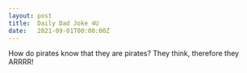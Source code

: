 ```yaml
---
layout: post
title:  Daily Dad Joke 4U
date:   2021-09-01T00:00:00Z
---
```

How do pirates know that they are pirates? They think, therefore they ARRRR!
